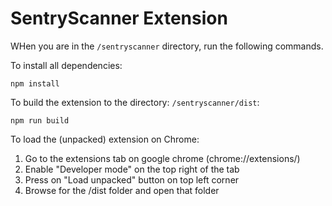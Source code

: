 # SentryScanner Extension

WHen you are in the `/sentryscanner` directory, run the following commands.

To install all dependencies:

```
npm install
```

To build the extension to the directory: `/sentryscanner/dist`:

```
npm run build
```

To load the (unpacked) extension on Chrome:

1. Go to the extensions tab on google chrome (chrome://extensions/)
2. Enable "Developer mode" on the top right of the tab
3. Press on "Load unpacked" button on top left corner
4. Browse for the /dist folder and open that folder
